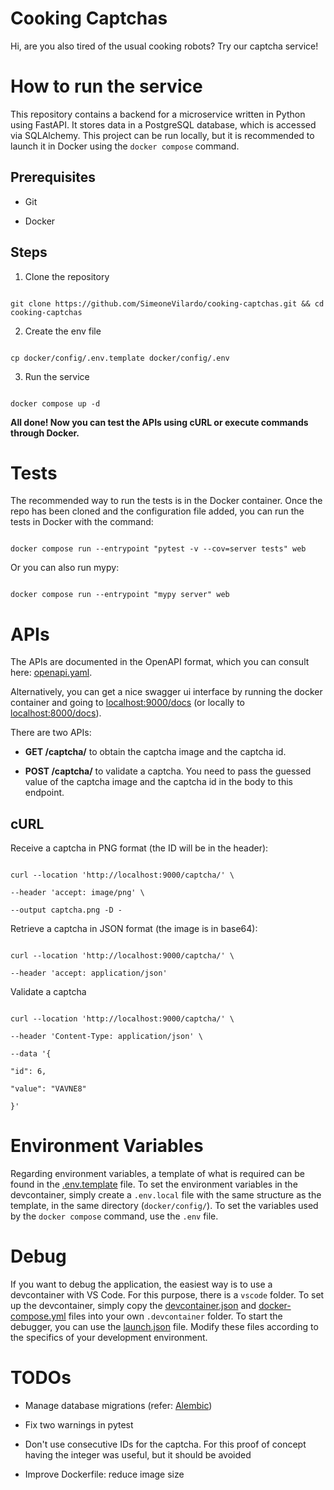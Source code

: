 
# Cooking Captchas

  

Hi, are you also tired of the usual cooking robots? Try our captcha service!

  

# How to run the service

  

This repository contains a backend for a microservice written in Python using FastAPI. It stores data in a PostgreSQL database, which is accessed via SQLAlchemy.
This project can be run locally, but it is recommended to launch it in Docker using the `docker compose` command.

  

## Prerequisites

  

- Git

- Docker

  

## Steps

  

1. Clone the repository

  

```

git clone https://github.com/SimeoneVilardo/cooking-captchas.git && cd cooking-captchas

```

  

2. Create the env file

  

```

cp docker/config/.env.template docker/config/.env

```

  

3. Run the service

  

```

docker compose up -d

```

**All done! Now you can test the APIs using cURL or execute commands through Docker.**



# Tests

  

The recommended way to run the tests is in the Docker container. Once the repo has been cloned and the configuration file added, you can run the tests in Docker with the command:

  

```

docker compose run --entrypoint "pytest -v --cov=server tests" web

```

  

Or you can also run mypy:

  

```

docker compose run --entrypoint "mypy server" web

```

  

# APIs

  

The APIs are documented in the OpenAPI format, which you can consult here: [openapi.yaml](./openapi.yaml).

Alternatively, you can get a nice swagger ui interface by running the docker container and going to [localhost:9000/docs](http://localhost:9000/docs) (or locally to [localhost:8000/docs](http://localhost:8000/docs)).

There are two APIs:

  

-  **GET /captcha/** to obtain the captcha image and the captcha id.

-  **POST /captcha/** to validate a captcha. You need to pass the guessed value of the captcha image and the captcha id in the body to this endpoint.

  

## cURL

  

Receive a captcha in PNG format (the ID will be in the header):

  

```

curl --location 'http://localhost:9000/captcha/' \

--header 'accept: image/png' \

--output captcha.png -D -

```

  

Retrieve a captcha in JSON format (the image is in base64):

  

```

curl --location 'http://localhost:9000/captcha/' \

--header 'accept: application/json'

```

  

Validate a captcha

  

```

curl --location 'http://localhost:9000/captcha/' \

--header 'Content-Type: application/json' \

--data '{

"id": 6,

"value": "VAVNE8"

}'

```

# Environment Variables
Regarding environment variables, a template of what is required can be found in the [.env.template](./docker/config/.env.template) file.
To set the environment variables in the devcontainer, simply create a `.env.local` file with the same structure as the template, in the same directory (`docker/config/`). To set the variables used by the `docker compose` command, use the `.env` file.

# Debug
If you want to debug the application, the easiest way is to use a devcontainer with VS Code. For this purpose, there is a `vscode` folder. To set up the devcontainer, simply copy the [devcontainer.json](./vscode/devcontainer.json) and [docker-compose.yml](./vscode/docker-compose.yml) files into your own `.devcontainer` folder. To start the debugger, you can use the [launch.json](./vscode/launch.json) file.
Modify these files according to the specifics of your development environment.

  

# TODOs

  

- Manage database migrations (refer: [Alembic](https://alembic.sqlalchemy.org/en/latest/index.html))

- Fix two warnings in pytest

- Don't use consecutive IDs for the captcha. For this proof of concept having the integer was useful, but it should be avoided

- Improve Dockerfile: reduce image size